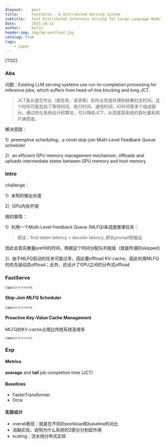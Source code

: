 ```yaml
---
dlayout:    post
title:      FastServe - A distributed Serving System 
subtitle:   Fast Distributed Inference Serving for Large Language Models
date:       2023-10-13
author:     Kylin
header-img: img/bg-owncloud.jpg
catalog: true
tags:
    - paper
---
```




[TOC]

### Abs

问题：Existing LLM serving systems use run-to-completion processing for inference jobs, which suffers from head-of-line blocking and long JCT.

> JCT是从提交作业（或任务、请求等）到作业完成并得到结果的总时间。这个时间可能包括了等待时间、执行时间、通信时间、IO时间等多个组成部分。通过优化系统设计和算法，可以降低JCT，从而提高系统的吞吐量和用户满意度。

解决思路：

1）preemptive scheduling，a novel skip-join Multi-Level Feedback Queue scheduler

2）an efficient GPU memory management mechanism,  offloads and uploads intermediate states between GPU memory and host memory

### Intro

challenge：

1）未知的输出长度

2）GPU内存开销

做的事情：

1）利用一个Multi-Level Feedback Queue (MLFQ)来调度推理任务：

> 假设：first token latency > decode latency, 即长prompt短输出

因此会首先衡量prefill的时间，根据这个时间分配队列层级（就是所谓的skipped）

2）由于MLFQ启动的任务可能过多，因此要offload KV-cache，因此利用MLFQ的优先级动态offload；此外，还设计了GPU之间的分布式offload



### FastServe

<img src="http://kylinhub.oss-cn-shanghai.aliyuncs.com/uPic/%E6%88%AA%E5%B1%8F2023-10-11%2010.07.56.png" alt="截屏2023-10-11 10.07.56" style="zoom:50%;" />

#### Skip-Join MLFQ Scheduler

<img src="http://kylinhub.oss-cn-shanghai.aliyuncs.com/uPic/%E6%88%AA%E5%B1%8F2023-10-11%2011.02.09.png" alt="截屏2023-10-11 11.02.09" style="zoom:50%;" />

#### Proactive Key-Value Cache Management

MLFQ的KV-cache占用比传统系统高很多

<img src="http://kylinhub.oss-cn-shanghai.aliyuncs.com/uPic/%E6%88%AA%E5%B1%8F2023-10-11%2011.03.00.png" alt="截屏2023-10-11 11.03.00" style="zoom:50%;" />

### Exp

#### Metrics

**average** and **tail** job completion time (JCT)

#### Baselines

- FasterTransformer
- Orca

#### 实验设计

- overall表现：就是在不同的workload和baseline的对比
- 消融实验，说明为什么系统的2部分分别起作用
- scaling：流水线分布式实验



